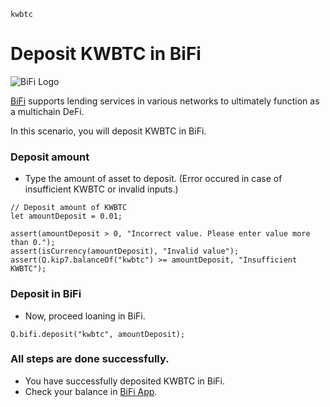 ```meta-Currency
kwbtc
```

# Deposit KWBTC in BiFi

![BiFi Logo](https://s3.ap-northeast-2.amazonaws.com/thebifrost.io/home/bifi/bifi_logo.svg)

[BiFi](https://bifi.finance/) supports lending services in various networks to ultimately function as a multichain DeFi.

In this scenario, you will deposit KWBTC in BiFi.

### Deposit amount

- Type the amount of asset to deposit. (Error occured in case of insufficient KWBTC or invalid inputs.)

```input KWBTC
// Deposit amount of KWBTC
let amountDeposit = 0.01;
```

```input-Verify
assert(amountDeposit > 0, "Incorrect value. Please enter value more than 0.");
assert(isCurrency(amountDeposit), "Invalid value");
assert(Q.kip7.balanceOf("kwbtc") >= amountDeposit, "Insufficient KWBTC");
```

### Deposit in BiFi

- Now, proceed loaning in BiFi.

```taster
Q.bifi.deposit("kwbtc", amountDeposit);
```

### All steps are done successfully.

- You have successfully deposited KWBTC in BiFi.
- Check your balance in [BiFi App](https://app.bifi.finance/).
